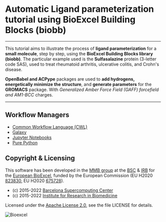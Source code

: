 # Automatic Ligand parameterization tutorial using BioExcel Building Blocks (biobb)

***

This tutorial aims to illustrate the process of **ligand parameterization** for a **small molecule**, step by step, using the **BioExcel Building Blocks library (biobb)**. The particular example used is the **Sulfasalazine** protein (3-letter code SAS), used to treat rheumatoid arthritis, ulcerative colitis, and Crohn's disease.

**OpenBabel and ACPype** packages are used to **add hydrogens, energetically minimize the structure**, and **generate parameters** for the **GROMACS** package. With *Generalized Amber Force Field (GAFF) forcefield and AM1-BCC* charges.

***

## Workflow Managers

* [Common Workflow Language (CWL)](cwl)
* [Galaxy](galaxy)
* [Jupyter Notebooks](jupyter)
* [Pure Python](python)

## Copyright & Licensing
This software has been developed in the [MMB group](http://mmb.irbbarcelona.org) at the [BSC](http://www.bsc.es/) & [IRB](https://www.irbbarcelona.org/) for the [European BioExcel](http://bioexcel.eu/), funded by the European Commission (EU H2020 [823830](http://cordis.europa.eu/projects/823830), EU H2020 [675728](http://cordis.europa.eu/projects/675728)).

* (c) 2015-2022 [Barcelona Supercomputing Center](https://www.bsc.es/)
* (c) 2015-2022 [Institute for Research in Biomedicine](https://www.irbbarcelona.org/)

Licensed under the
[Apache License 2.0](https://www.apache.org/licenses/LICENSE-2.0), see the file LICENSE for details.

![](https://bioexcel.eu/wp-content/uploads/2019/04/Bioexcell_logo_1080px_transp.png "Bioexcel")
